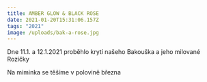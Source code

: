 ```yaml
---
title: AMBER GLOW & BLACK ROSE
date: 2021-01-20T15:31:06.157Z
tags: "2021"
image: /uploads/bak-a-rose.jpg
---
```

Dne 11.1. a 12.1.2021 proběhlo krytí našeho Bakouška a jeho milované Rozičky

Na miminka se těšíme v polovině března